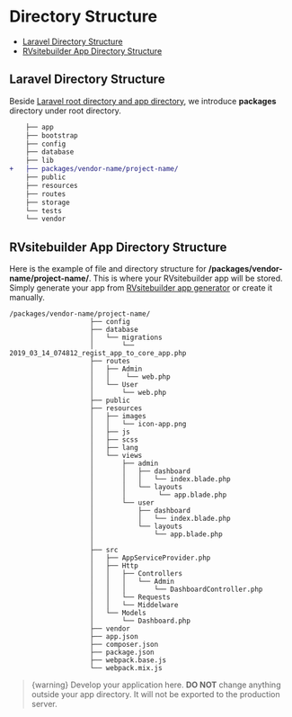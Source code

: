 # Directory Structure

- [Laravel Directory Structure](#laravel-directory-structure)
- [RVsitebuilder App Directory Structure](#rvsitebuilder-app-directory-structure)

## Laravel Directory Structure

Beside [Laravel root directory and app directory](https://laravel.com/docs/5.8/structure), we introduce **packages** directory under root directory.

```diff
    ├── app
    ├── bootstrap
    ├── config
    ├── database
    ├── lib
+   ├── packages/vendor-name/project-name/
    ├── public
    ├── resources
    ├── routes
    ├── storage
    └── tests
    └── vendor
```

## RVsitebuilder App Directory Structure

Here is the example of file and directory structure for **/packages/vendor-name/project-name/**. This is where your RVsitebuilder app will be stored. Simply generate your app from [RVsitebuilder app generator](creating-new-app) or create it manually.

```text
/packages/vendor-name/project-name/
                    ├── config
                    ├── database
                    │   └── migrations
                    │       └── 2019_03_14_074812_regist_app_to_core_app.php
                    ├── routes
                    │   ├── Admin
                    │   │    └── web.php
                    │   └── User
                    │       └── web.php
                    ├── public
                    ├── resources
                    │   ├── images
                    │   │   └── icon-app.png
                    │   ├── js
                    │   ├── scss
                    │   ├── lang
                    │   └── views
                    │       ├── admin
                    │       │   ├── dashboard
                    │       │   │   └── index.blade.php
                    │       │   └── layouts
                    │       │        └── app.blade.php
                    │       └── user
                    │           ├── dashboard
                    │           │   └── index.blade.php
                    │           └── layouts
                    │               └── app.blade.php
                    │
                    ├── src
                    │   ├── AppServiceProvider.php
                    │   ├── Http
                    │   │   ├── Controllers
                    │   │   │   └── Admin
                    │   │   │       └── DashboardController.php
                    │   │   └── Requests
                    │   │   └── Middelware
                    │   └── Models
                    │       └── Dashboard.php
                    ├── vendor
                    ├── app.json
                    ├── composer.json
                    ├── package.json
                    ├── webpack.base.js
                    └── webpack.mix.js
```

> {warning} Develop your application here. **DO NOT** change anything outside your app directory. It will not be exported to the production server.
